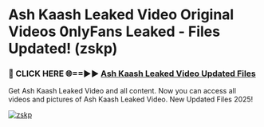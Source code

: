# Ash Kaash Leaked Video Original Videos 0nlyFans Leaked - Files Updated! (zskp)

<h3>🔴 CLICK HERE 🌐==►► <a href="https://tinyurl.com/3hn5wdd3" rel="nofollow">Ash Kaash Leaked Video Updated Files</a></h3>

Get Ash Kaash Leaked Video and all content. Now you can access all videos and pictures of Ash Kaash Leaked Video. New Updated Files 2025!

[![zskp](https://i.imgur.com/4HnBqBT.gif)](https://tinyurl.com/3hn5wdd3)
